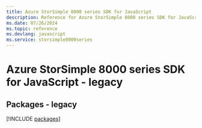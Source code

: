 ```yaml
---
title: Azure StorSimple 8000 series SDK for JavaScript
description: Reference for Azure StorSimple 8000 series SDK for JavaScript
ms.date: 07/26/2024
ms.topic: reference
ms.devlang: javascript
ms.service: storsimple8000series
---
```

# Azure StorSimple 8000 series SDK for JavaScript - legacy
## Packages - legacy
[!INCLUDE [packages](storsimple-8000-series-index.md)]
